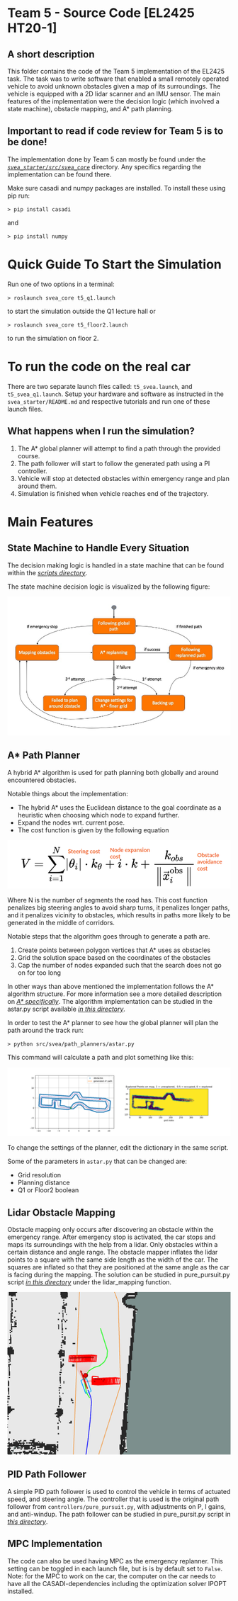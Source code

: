 # Team 5 - Source Code [EL2425 HT20-1]
## A short description
This folder contains the code of the Team 5 implementation of the EL2425 task. The task was to write software that enabled a small remotely operated vehicle to avoid unknown obstacles given a map of its surroundings. The vehicle is equipped with a 2D lidar scanner and an IMU sensor. The main features of the implementation were the decision logic (which involved a state machine), obstacle mapping, and A* path planning. 

## **Important to read if code review for Team 5 is to be done!** 

The implementation done by Team 5 can mostly be found under the *[`svea_starter/src/svea_core`](https://github.com/KTH-SML/svea_starter/tree/team5_master/src/svea_core)* directory. Any specifics regarding the implementation can be found there.

Make sure casadi and numpy packages are installed. To install these using pip run:

    > pip install casadi 
and 

    > pip install numpy

# Quick Guide To Start the Simulation
Run one of two options in a terminal: 

    > roslaunch svea_core t5_q1.launch 
    
to start the simulation outside the Q1 lecture hall or 

    > roslaunch svea_core t5_floor2.launch

to run the simulation on floor 2.

# To run the code on the real car
 There are two separate launch files called: `t5_svea.launch`, and `t5_svea_q1.launch`. Setup your hardware and software as instructed in the `svea_starter/README.md` and respective tutorials and run one of these launch files.

## What happens when I run the simulation? 

1. The A* global planner will attempt to find a path through the provided course. 
2. The path follower will start to follow the generated path using a PI controller. 
3. Vehicle will stop at detected obstacles within emergency range and plan around them. 
4. Simulation is finished when vehicle reaches end of the trajectory.

# Main Features

## State Machine to Handle Every Situation 

The decision making logic is handled in a state machine that can be found within the *[scripts directory](https://github.com/KTH-SML/svea_starter/tree/team5_master/src/svea_core/scripts)*. 

The state machine decision logic is visualized by the following figure: 

 ![State Machine](t5_img/SM_orange.jpeg)

## A* Path Planner

A hybrid A* algorithm is used for path planning both globally and around encountered obstacles. 

Notable things about the implementation: 
* The hybrid A* uses the Euclidean distance to the goal coordinate as a heuristic when choosing which node to expand further. 
* Expand the nodes wrt. current pose. 
* The cost function is given by the following equation

 ![A* Cost Function](t5_img/astarcostfunction.png)

Where N is the number of segments the road has. This cost function penalizes big steering angles to avoid sharp turns, it penalizes longer paths, and it penalizes vicinity to obstacles, which results in paths more likely to be generated in the middle of corridors.  

Notable steps that the algorithm goes through to generate a path are.
1. Create points between polygon vertices that A* uses as obstacles 
2. Grid the solution space based on the coordinates of the obstacles
3. Cap the number of nodes expanded such that the search does not go on for too long 

In other ways than above mentioned the implementation follows the A* algorithm structure. For more information see a more detailed description on *[A* specifically](https://en.wikipedia.org/wiki/A*_search_algorithm)*. The algorithm implementation can be studied in the astar.py script available *[in this directory](https://github.com/KTH-SML/svea_starter/tree/team5_master/src/svea_core/src/svea/path_planners/astar.py)*. 

In order to test the A* planner to see how the global planner will plan the path around the track run:

    > python src/svea/path_planners/astar.py

This command will calculate a path and plot something like this:

 ![A* Path](t5_img/astarExample.png)


To change the settings of the planner, edit the dictionary in the same script.

Some of the parameters in `astar.py` that can be changed are:
- Grid resolution
- Planning distance 
- Q1 or Floor2 boolean

## Lidar Obstacle Mapping 

Obstacle mapping only occurs after discovering an obstacle within the emergency range. After emergency stop is activated, the car stops and maps its surroundings with the help from a lidar. Only obstacles within a certain distance and angle range. The obstacle mapper inflates the lidar points to a square with the same side length as the width of the car. The squares are inflated so that they are positioned at the same angle as the car is facing during the mapping. The solution can be studied in pure_pursuit.py script *[in this directory](https://github.com/KTH-SML/svea_starter/blob/team5_master/src/svea_core/src/svea/controllers/pure_pursuit.py)* under the lidar_mapping function.

 ![Obstacles](t5_img/inflated_obstacles.png)	


## PID Path Follower

A simple PID path follower is used to control the vehicle in terms of actuated speed, and steering angle. The controller that is used is the original path follower from `controllers/pure_pursuit.py`, with adjustments on P, I gains, and anti-windup. The path follower can be studied in pure_pursit.py script in *[this directory](https://github.com/KTH-SML/svea_starter/tree/team5_master/src/svea_core/src/svea/controllers)*. 


## MPC Implementation
The code can also be used having MPC as the emergency replanner. This setting can be toggled in each launch file, but is is by default set to `False`. Note: for the MPC to work on the car, the computer on the car needs to have all the CASADI-dependencies including the optimization solver IPOPT installed. 

